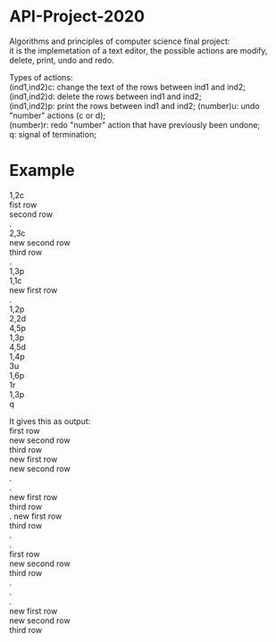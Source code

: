 # API-Project-2020
Algorithms and principles of computer science final project:    
it is the implemetation of a text editor, the possible actions are modify, delete,  print, undo and redo.

Types of actions:  
(ind1,ind2)c: change the text of the rows between ind1 and ind2;    
(ind1,ind2)d: delete the rows between ind1 and ind2;    
(ind1,ind2)p: print the rows between ind1 and ind2; 
(number)u: undo "number" actions (c or d);  
(number)r: redo "number" action that have previously been undone;   
q: signal of termination;

# Example
1,2c    
fist row    
second row  
.   
2,3c    
new second row  
third row   
.   
1,3p    
1,1c    
new first row   
.   
1,2p    
2,2d    
4,5p    
1,3p    
4,5d    
1,4p    
3u  
1,6p    
1r  
1,3p    
q   

It gives this as output:    
first row   
new second row  
third row   
new first row   
new second row  
.   
.   
new first row   
third row   
.
new first row   
third row   
.   
.   
first row   
new second row  
third row   
.   
.   
.   
new first row   
new second row  
third row   